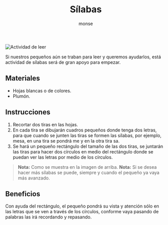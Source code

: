 ﻿---
layout: post
title:  "Sílabas"
tags: [linguistica]
categories: [ninos, actividad]
author: monse
image: /assets/posts/2020-06-05-silabas.jpg
---
![Actividad de leer](/assets/posts/2020-06-05-silabas.jpg)

Si nuestros pequeños aún se traban para leer y queremos ayudarlos, está actividad de sílabas será de gran apoyo para empezar.

## Materiales 
- Hojas blancas o de colores.
- Plumón.

## Instrucciones 
1. Recortar dos tiras en las hojas.
2. En cada tira se dibujarán cuadros pequeños donde tenga dos letras, para que cuando se junten las tiras se formen las sílabas, por ejemplo, mesa, en una tira se pondrá me y en la otra tira sa. 
3. Se hará un pequeño rectángulo del tamaño de las dos tiras, se juntarán las tiras para hacer dos círculos en medio del rectángulo donde se puedan ver las letras por medio de los círculos. 
>**Nota:** Como se muestra en la imagen de arriba. 
>**Nota:** Si se desea hacer más sílabas se puede, siempre y cuando el pequeño ya vaya más avanzado. 

## Beneficios 
Con ayuda del rectángulo, el pequeño pondrá su vista y atención sólo en las letras que se ven a través de los círculos, conforme vaya pasando de palabras las irá recordando y repasando.